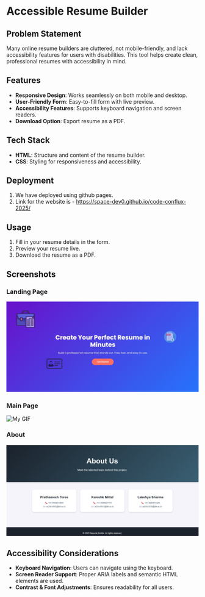 # Accessible Resume Builder

## Problem Statement
Many online resume builders are cluttered, not mobile-friendly, and lack accessibility features for users with disabilities. This tool helps create clean, professional resumes with accessibility in mind.

## Features
- **Responsive Design**: Works seamlessly on both mobile and desktop.
- **User-Friendly Form**: Easy-to-fill form with live preview.
- **Accessibility Features**: Supports keyboard navigation and screen readers.
- **Download Option**: Export resume as a PDF.

## Tech Stack
- **HTML**: Structure and content of the resume builder.
- **CSS**: Styling for responsiveness and accessibility.

## Deployment

1. We have deployed using github pages.
2. Link for the website is - https://space-dev0.github.io/code-conflux-2025/

## Usage
1. Fill in your resume details in the form.
2. Preview your resume live.
3. Download the resume as a PDF.

## Screenshots
### Landing Page
![My Image](./resources/Frontpage.jpg)
### Main Page
![My GIF](./resources/mainPage.gif)
### About
![My Image](./resources/about.jpg)
## Accessibility Considerations
- **Keyboard Navigation**: Users can navigate using the keyboard.
- **Screen Reader Support**: Proper ARIA labels and semantic HTML elements are used.
- **Contrast & Font Adjustments**: Ensures readability for all users.

